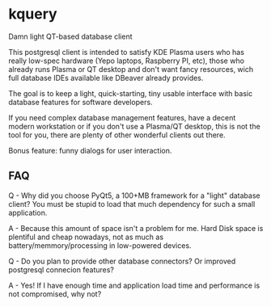 # kquery
Damn light QT-based database client

This postgresql client is intended to satisfy KDE Plasma users who has really low-spec hardware (Yepo laptops, Raspberry PI, etc), those who already runs Plasma or QT desktop and don't want fancy resources, wich full database IDEs available like DBeaver already provides.

The goal is to keep a light, quick-starting, tiny usable interface with basic database features for software developers.

If you need complex database management features, have a decent modern workstation or if you don't use a Plasma/QT desktop, this is not the tool for you, there are plenty of other wonderful clients out there.

Bonus feature: funny dialogs for user interaction.

## FAQ
Q - Why did you choose PyQt5, a 100+MB framework for a "light" database client? You must be stupid to load that much dependency for such a small application.

A - Because this amount of space isn't a problem for me. Hard Disk space is plentiful and cheap nowadays, not as much as battery/memmory/processing in low-powered devices.

Q - Do you plan to provide other database connectors? Or improved postgresql connecion features?

A - Yes! If I have enough time and application load time and performance is not compromised, why not?
